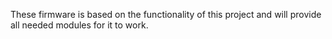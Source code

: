 These firmware is based on the functionality of this project and will provide all needed modules for it to work.
